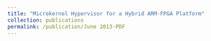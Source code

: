 ```yaml
---
title: "Microkernel Hypervisor for a Hybrid ARM-FPGA Platform"
collection: publications
permalink: /publication/June 2013-PDF
---
```



